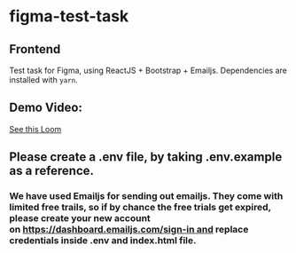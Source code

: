 # figma-test-task

## Frontend

Test task for Figma, using ReactJS + Bootstrap + Emailjs. Dependencies are installed with `yarn`.


## Demo Video:
[See this Loom](https://www.loom.com/share/dd89075949cd452fa6370d975a9a3db0)

## Please create a .env file, by taking .env.example as a reference.


### We have used Emailjs for sending out emailjs. They come with limited free trails, so if by chance the free trials get expired, please create your new account on https://dashboard.emailjs.com/sign-in and replace credentials inside .env and index.html file.